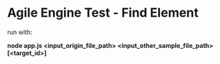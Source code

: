 # Agile Engine Test - Find Element

run with: 

**node app.js <input_origin_file_path> <input_other_sample_file_path> [<target_id>]**